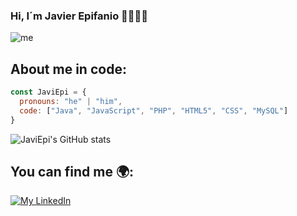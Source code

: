 ### Hi, I´m Javier Epifanio 👋👨🏻‍💻

![me](https://user-images.githubusercontent.com/55157644/156936485-20c8c6bf-4261-4ad4-9600-169e0e9502fa.png)

## About me in code:
```js
const JaviEpi = {
  pronouns: "he" | "him",
  code: ["Java", "JavaScript", "PHP", "HTML5", "CSS", "MySQL"]
}
```

![JaviEpi's GitHub stats](https://github-readme-stats.vercel.app/api?username=anuraghazra&show_icons=true&theme=radical)


## You can find me 🌍:
[![My LinkedIn](https://img.shields.io/badge/LinkedIn-0077B5?style=for-the-badge&logo=linkedin&logoColor=white)](https://www.linkedin.com/in/javierepifaniolopez/)



